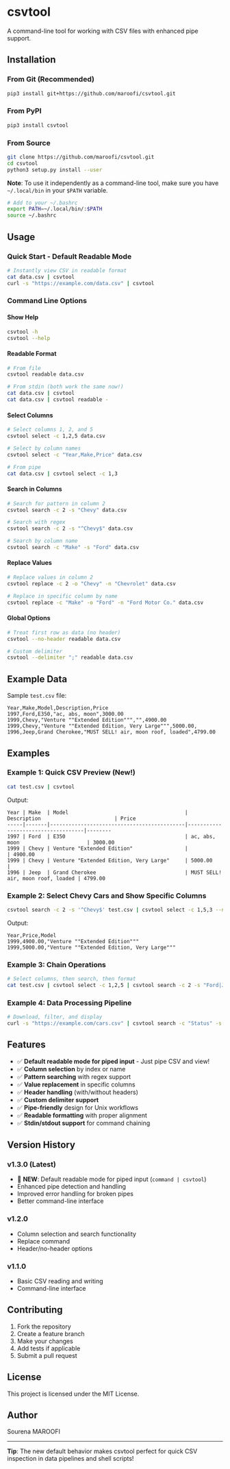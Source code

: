 # csvtool

A command-line tool for working with CSV files with enhanced pipe support.


## Installation

### From Git (Recommended)
```bash
pip3 install git+https://github.com/maroofi/csvtool.git
```

### From PyPI
```bash
pip3 install csvtool
```

### From Source
```bash
git clone https://github.com/maroofi/csvtool.git
cd csvtool
python3 setup.py install --user
```

**Note**: To use it independently as a command-line tool, make sure you have `~/.local/bin` in your `$PATH` variable.

```bash
# Add to your ~/.bashrc
export PATH=~/.local/bin/:$PATH
source ~/.bashrc
```

## Usage

### Quick Start - Default Readable Mode
```bash
# Instantly view CSV in readable format
cat data.csv | csvtool
curl -s "https://example.com/data.csv" | csvtool
```

### Command Line Options

#### Show Help
```bash
csvtool -h
csvtool --help
```

#### Readable Format
```bash
# From file
csvtool readable data.csv

# From stdin (both work the same now!)
cat data.csv | csvtool
cat data.csv | csvtool readable -
```

#### Select Columns
```bash
# Select columns 1, 2, and 5
csvtool select -c 1,2,5 data.csv

# Select by column names
csvtool select -c "Year,Make,Price" data.csv

# From pipe
cat data.csv | csvtool select -c 1,3
```

#### Search in Columns
```bash
# Search for pattern in column 2
csvtool search -c 2 -s "Chevy" data.csv

# Search with regex
csvtool search -c 2 -s "^Chevy$" data.csv

# Search by column name
csvtool search -c "Make" -s "Ford" data.csv
```

#### Replace Values
```bash
# Replace values in column 2
csvtool replace -c 2 -o "Chevy" -n "Chevrolet" data.csv

# Replace in specific column by name
csvtool replace -c "Make" -o "Ford" -n "Ford Motor Co." data.csv
```

#### Global Options
```bash
# Treat first row as data (no header)
csvtool --no-header readable data.csv

# Custom delimiter
csvtool --delimiter ";" readable data.csv
```

## Example Data

Sample `test.csv` file:
```csv
Year,Make,Model,Description,Price
1997,Ford,E350,"ac, abs, moon",3000.00
1999,Chevy,"Venture ""Extended Edition""","",4900.00
1999,Chevy,"Venture ""Extended Edition, Very Large""",5000.00,
1996,Jeep,Grand Cherokee,"MUST SELL! air, moon roof, loaded",4799.00
```

## Examples

### Example 1: Quick CSV Preview (New!)
```bash
cat test.csv | csvtool
```
Output:
```
Year | Make  | Model                                      | Description                        | Price  
-----|-------|--------------------------------------------|------------------------------------|--------
1997 | Ford  | E350                                       | ac, abs, moon                      | 3000.00
1999 | Chevy | Venture "Extended Edition"                 |                                    | 4900.00
1999 | Chevy | Venture "Extended Edition, Very Large"     | 5000.00                           |        
1996 | Jeep  | Grand Cherokee                             | MUST SELL! air, moon roof, loaded | 4799.00
```

### Example 2: Select Chevy Cars and Show Specific Columns
```bash
csvtool search -c 2 -s '^Chevy$' test.csv | csvtool select -c 1,5,3 --no-header
```
Output:
```csv
Year,Price,Model
1999,4900.00,"Venture ""Extended Edition"""
1999,5000.00,"Venture ""Extended Edition, Very Large"""
```

### Example 3: Chain Operations
```bash
# Select columns, then search, then format
cat test.csv | csvtool select -c 1,2,5 | csvtool search -c 2 -s "Ford|Jeep" | csvtool
```

### Example 4: Data Processing Pipeline
```bash
# Download, filter, and display
curl -s "https://example.com/cars.csv" | csvtool search -c "Status" -s "Available" | csvtool
```

## Features

- ✅ **Default readable mode for piped input** - Just pipe CSV and view!
- ✅ **Column selection** by index or name
- ✅ **Pattern searching** with regex support  
- ✅ **Value replacement** in specific columns
- ✅ **Header handling** (with/without headers)
- ✅ **Custom delimiter support**
- ✅ **Pipe-friendly** design for Unix workflows
- ✅ **Readable formatting** with proper alignment
- ✅ **Stdin/stdout support** for command chaining

## Version History

### v1.3.0 (Latest)
- 🎉 **NEW**: Default readable mode for piped input (`command | csvtool`)
- Enhanced pipe detection and handling
- Improved error handling for broken pipes
- Better command-line interface

### v1.2.0
- Column selection and search functionality
- Replace command
- Header/no-header options

### v1.1.0
- Basic CSV reading and writing
- Command-line interface

## Contributing

1. Fork the repository
2. Create a feature branch
3. Make your changes
4. Add tests if applicable
5. Submit a pull request

## License

This project is licensed under the MIT License.

## Author

Sourena MAROOFI

---

**Tip**: The new default behavior makes csvtool perfect for quick CSV inspection in data pipelines and shell scripts!

